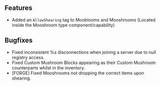 ## Features
- Added an `AllowShearing` tag to Mooblooms and Mooshrooms (Located inside the Mooshroom type component/capability)

## Bugfixes
- Fixed inconsistent %s disconnections when joining a server due to null registry access.
- Fixed Custom Mushroom Blocks appearing as their Custom Mushroom counterparts whilst in the inventory.
- [FORGE] Fixed Mooshrooms not dropping the correct items upon shearing.